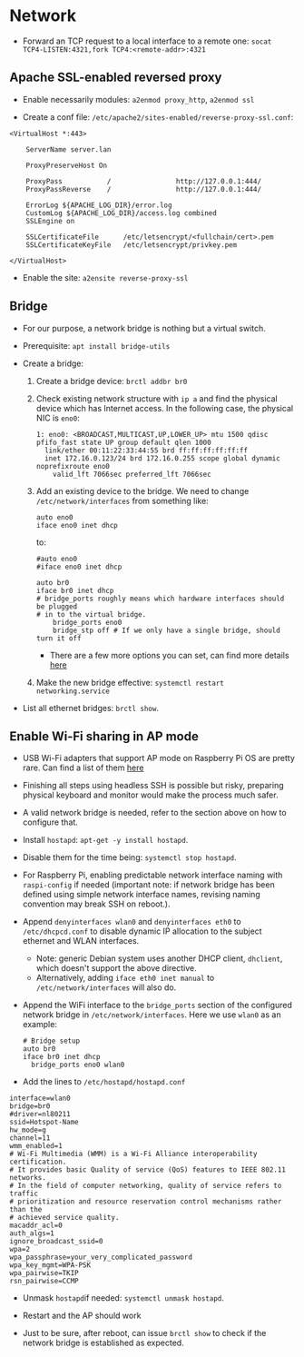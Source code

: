 # Network

* Forward an TCP request to a local interface to a remote one: `socat TCP4-LISTEN:4321,fork TCP4:<remote-addr>:4321`

## Apache SSL-enabled reversed proxy

* Enable necessarily modules: `a2enmod proxy_http`, `a2enmod ssl`

* Create a conf file: `/etc/apache2/sites-enabled/reverse-proxy-ssl.conf`:

```
<VirtualHost *:443>

    ServerName server.lan

    ProxyPreserveHost On

    ProxyPass           /                http://127.0.0.1:444/
    ProxyPassReverse    /                http://127.0.0.1:444/

    ErrorLog ${APACHE_LOG_DIR}/error.log
    CustomLog ${APACHE_LOG_DIR}/access.log combined
    SSLEngine on

    SSLCertificateFile      /etc/letsencrypt/<fullchain/cert>.pem
    SSLCertificateKeyFile   /etc/letsencrypt/privkey.pem

</VirtualHost>
```

* Enable the site: `a2ensite reverse-proxy-ssl`

## Bridge

* For our purpose, a network bridge is nothing but a virtual switch.

* Prerequisite: `apt install bridge-utils`

* Create a bridge:

  1. Create a bridge device: `brctl addbr br0`
  1. Check existing network structure with `ip a` and find the physical device
  which has Internet access. In the following case, the physical NIC is `eno0`:

      ```
      1: eno0: <BROADCAST,MULTICAST,UP,LOWER_UP> mtu 1500 qdisc pfifo_fast state UP group default qlen 1000
        link/ether 00:11:22:33:44:55 brd ff:ff:ff:ff:ff:ff
        inet 172.16.0.123/24 brd 172.16.0.255 scope global dynamic noprefixroute eno0
          valid_lft 7066sec preferred_lft 7066sec
      ```
  
  1. Add an existing device to the bridge. We need to change
  `/etc/network/interfaces` from something like:

      ```
      auto eno0
      iface eno0 inet dhcp
      ```

      to:

      ```
      #auto eno0
      #iface eno0 inet dhcp

      auto br0
      iface br0 inet dhcp
      # bridge_ports roughly means which hardware interfaces should be plugged
      # in to the virtual bridge.
          bridge_ports eno0
          bridge_stp off # If we only have a single bridge, should turn it off
      ```
      * There are a few more options you can set, can find more details
      [here](https://wiki.ubuntu.com/KvmWithBridge)
  1. Make the new bridge effective: `systemctl restart networking.service`

 

* List all ethernet bridges: `brctl show`.


## Enable Wi-Fi sharing in AP mode

* USB Wi-Fi adapters that support AP mode on Raspberry Pi OS are pretty rare.
Can find a list of them [here](https://elinux.org/RPi_USB_Wi-Fi_Adapters)

* Finishing all steps using headless SSH is possible but risky,
preparing physical keyboard and monitor would make the process much safer.

* A valid network bridge is needed, refer to the section above on how to
configure that.

* Install `hostapd`: `apt-get -y install hostapd`.

* Disable them for the time being: `systemctl stop hostapd`.

* For Raspberry Pi, enabling predictable network interface naming with
`raspi-config` if needed (important note: if network bridge has been defined
using simple network interface names, revising naming convention may break
SSH on reboot.).

* Append `denyinterfaces wlan0` and `denyinterfaces eth0` to `/etc/dhcpcd.conf`
to disable dynamic IP allocation to the subject ethernet and WLAN interfaces.
  * Note: generic Debian system uses another DHCP client, `dhclient`, which doesn't support the above directive.
  * Alternatively, adding `iface eth0 inet manual` to `/etc/network/interfaces` will also do.

* Append the WiFi interface to the `bridge_ports` section of the configured
network bridge in  `/etc/network/interfaces`. Here we use `wlan0` as an
example:

  ```
  # Bridge setup
  auto br0
  iface br0 inet dhcp
    bridge_ports eno0 wlan0
  ```

* Add the lines to `/etc/hostapd/hostapd.conf`

```
interface=wlan0
bridge=br0
#driver=nl80211
ssid=Hotspot-Name
hw_mode=g
channel=11
wmm_enabled=1
# Wi-Fi Multimedia (WMM) is a Wi-Fi Alliance interoperability certification.
# It provides basic Quality of service (QoS) features to IEEE 802.11 networks.
# In the field of computer networking, quality of service refers to traffic
# prioritization and resource reservation control mechanisms rather than the
# achieved service quality.
macaddr_acl=0
auth_algs=1
ignore_broadcast_ssid=0
wpa=2
wpa_passphrase=your_very_complicated_password
wpa_key_mgmt=WPA-PSK
wpa_pairwise=TKIP
rsn_pairwise=CCMP
```

* Unmask `hostapd`if needed: `systemctl unmask hostapd`.

* Restart and the AP should work

* Just to be sure, after reboot, can issue `brctl show` to check if the network bridge is established as expected.
